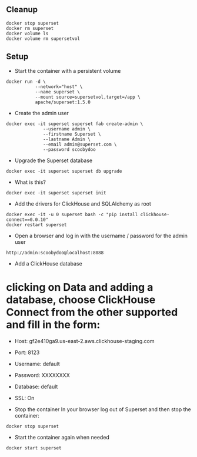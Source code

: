 ## Cleanup
```
docker stop superset
docker rm superset
docker volume ls
docker volume rm supersetvol
```

## Setup

- Start the container with a persistent volume
```
docker run -d \
           --network="host" \
           --name superset \
           --mount source=supersetvol,target=/app \
           apache/superset:1.5.0
```

- Create the admin user
```
docker exec -it superset superset fab create-admin \
              --username admin \
              --firstname Superset \
              --lastname Admin \
              --email admin@superset.com \
              --password scoobydoo
```

- Upgrade the Superset database
```
docker exec -it superset superset db upgrade
```

- What is this?
```
docker exec -it superset superset init
```

- Add the drivers for ClickHouse and SQLAlchemy as root
```
docker exec -it -u 0 superset bash -c "pip install clickhouse-connect==0.0.10"
docker restart superset
```

- Open a browser and log in with the username / password for the admin user
```
http://admin:scoobydoo@localhost:8088
```

- Add a ClickHouse database
# clicking on Data and adding a database, choose ClickHouse Connect from the other supported and fill in the form:

  - Host: gf2e410ga9.us-east-2.aws.clickhouse-staging.com
  - Port: 8123
  - Username: default
  - Password: XXXXXXXX
  - Database: default
  - SSL: On

- Stop the container
In your browser log out of Superset and then stop the container:
```
docker stop superset
```

- Start the container again when needed
```
docker start superset
```

